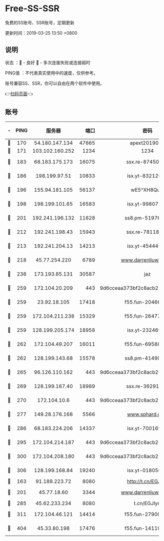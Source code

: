 # Free-SS-SSR

免费的SS账号、SSR账号，定期更新

更新时间：2019-03-25 13:50 +0800

## 说明

状态     ：🙂 - 良好 🙁 - 多次连接失败或连接超时

PING值   ：不代表真实使用中的速度，仅供参考。

账号兼容SS、SSR，你可以自由在两个软件中使用。

👉[扫码页面](https://liesauer.github.io/Free-SS-SSR/)👈

## 账号

|-|PING|服务器|端口|密码|加密方式|区域|
|:----:|:----:|:-----:|-----:|:----:|:----:|:----:|
|🙂|170|54.180.147.134|47665|apext2019001|chacha20|KR|
|🙂|171|103.102.160.252|1234|1234|rc4-md5|JP|
|🙂|183|68.183.175.173|16075|ssx.re-87450800|aes-256-cfb|US|
|🙂|186|198.199.97.51|10833|isx.yt-83212051|aes-256-cfb|US|
|🙂|196|155.94.181.105|56137|wE5^XH8Quw|aes-256-cfb|US|
|🙂|198|198.199.101.65|16583|isx.yt-99807237|aes-256-cfb|US|
|🙂|201|192.241.196.132|11628|ss8.pm-51976086|aes-256-cfb|US|
|🙂|212|192.241.198.43|15943|ssx.re-78118439|aes-256-cfb|US|
|🙂|213|192.241.204.13|14213|isx.yt-45444530|aes-256-cfb|US|
|🙂|218|45.77.254.220|6789|www.darrenliuwei.com|aes-256-cfb|SG|
|🙂|238|173.193.85.131|30587|jaz|aes-256-cfb|US|
|🙂|259|172.104.20.209|443|9d6cceaa373bf2c8acb22e60b6a58be6|aes-256-cfb|US|
|🙂|259|23.92.18.105|17418|f55.fun-20466360|aes-256-cfb|US|
|🙂|259|172.104.211.238|15329|f55.fun-26477830|aes-256-cfb|US|
|🙂|259|128.199.205.174|18958|isx.yt-23246938|aes-256-cfb|SG|
|🙂|262|172.104.49.207|16011|f55.fun-69588611|aes-256-cfb|SG|
|🙂|262|128.199.143.68|15578|ss8.pm-41490223|aes-256-cfb|SG|
|🙂|265|96.126.110.162|443|9d6cceaa373bf2c8acb22e60b6a58be6|aes-256-cfb|US|
|🙂|269|128.199.167.40|18989|ssx.re-36291667|aes-256-cfb|SG|
|🙂|270|172.104.10.6|443|9d6cceaa373bf2c8acb22e60b6a58be6|aes-256-cfb|US|
|🙂|277|149.28.176.168|5566|www.sphard.com|aes-256-cfb|AU|
|🙂|286|68.183.224.206|14337|isx.yt-70016969|aes-256-cfb|SG|
|🙂|295|172.104.214.187|443|9d6cceaa373bf2c8acb22e60b6a58be6|aes-256-cfb|US|
|🙂|300|172.104.208.180|443|9d6cceaa373bf2c8acb22e60b6a58be6|aes-256-cfb|US|
|🙂|306|128.199.168.84|19240|isx.yt-01805648|aes-256-cfb|SG|
|🙂|163|91.188.223.72|8080|http://t.cn/EGJIyrl|rc4-md5|RU|
|🙂|201|45.77.18.60|3344|www.darrenliuwei.com|aes-256-cfb|JP|
|🙂|285|45.62.233.234|8080|t.cn/EGJIyrl|rc4-md5|CA|
|🙂|311|172.104.46.121|14414|f55.fun-27900052|aes-256-cfb|SG|
|🙁|404|45.33.80.198|17476|f55.fun-14119354|aes-256-cfb|US|
